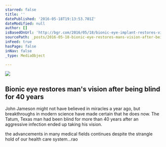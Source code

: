 ```yaml
---
starred: false
title: ''
datePublished: '2016-05-18T19:13:53.701Z'
dateModified: null
author: []
isBasedOnUrl: 'http://bgr.com/2016/05/18/bionic-eye-implant-restores-vision-blind-man/'
sourcePath: _posts/2016-05-18-bionic-eye-restores-mans-vision-after-being-blind-for-40-ye.md
inFeed: true
hasPage: false
inNav: false
_type: MediaObject

---
```

<article style=""><img src="https://i1.wp.com/boygeniusreport.files.wordpress.com/2016/05/eyeball.jpg?fit=440%2C330&amp;ssl=1" /><h1>Bionic eye restores man's vision after being blind for 40 years</h1><p>John Jameson might not have believed in miracles a year ago, but breakthroughs in modern science have made certain that he does now. The Tatum, Texas man had been blind for more than 40 years after an aggressive infection ended up taking his vision.</p></article>

the advancements in many medical fields continues despite the strangle hold of our health care system...rao
